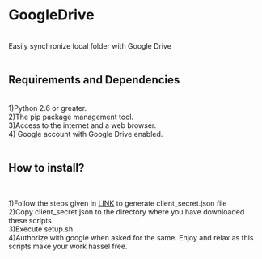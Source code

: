 GoogleDrive
====
<br>
Easily synchronize local folder with Google Drive
<br>
<br>

**Requirements and Dependencies**
----
<br>
1)Python 2.6 or greater.<br>
2)The pip package management tool.<br>
3)Access to the internet and a web browser.<br>
4) Google account with Google Drive enabled.<br>
<br>


**How to install?**
---
</br>

1)Follow the steps given in [LINK](https://developers.google.com/drive/v3/web/quickstart/python) to generate client_secret.json file
<br>
2)Copy client_secret.json to the directory where you have downloaded these scripts<br>
3)Execute setup.sh<br>
4)Authorize with google when asked for the same. Enjoy and relax as this scripts make your work hassel free.<br>
